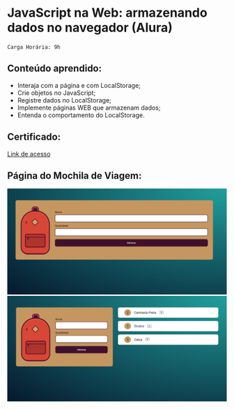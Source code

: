 # JavaScript na Web: armazenando dados no navegador (Alura)

    Carga Horária: 9h

## Conteúdo aprendido:

* Interaja com a página e com LocalStorage;
* Crie objetos no JavaScript;
* Registre dados no LocalStorage;
* Implemente páginas WEB que armazenam dados;
* Entenda o comportamento do LocalStorage.

## Certificado:
<a href="https://cursos.alura.com.br/certificate/6e92789a-0488-4fd9-b50e-d00beda6283f">Link de acesso</a>

## Página do Mochila de Viagem:

<img src="./images/pagina-1.PNG">
<img src="./images/pagina-2.PNG">